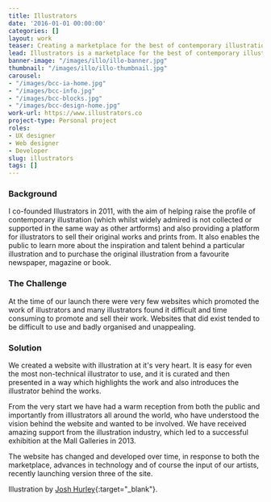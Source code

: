 ```yaml
---
title: Illustrators
date: '2016-01-01 00:00:00'
categories: []
layout: work
teaser: Creating a marketplace for the best of contemporary illustration
lead: Illustrators is a marketplace for the best of contemporary illustration.
banner-image: "/images/illo/illo-banner.jpg"
thumbnail: "/images/illo/illo-thumbnail.jpg"
carousel:
- "/images/bcc-ia-home.jpg"
- "/images/bcc-info.jpg"
- "/images/bcc-blocks.jpg"
- "/images/bcc-design-home.jpg"
work-url: https://www.illustrators.co
project-type: Personal project
roles:
- UX designer
- Web designer
- Developer
slug: illustrators
tags: []
---
```

### Background

I co-founded Illustrators in 2011, with the aim of helping raise the profile of contemporary illustration (which whilst widely admired is not collected or supported in the same way as other artforms) and also providing a platform for illustrators to sell their original works and prints from. It also enables the public to learn more about the inspiration and talent behind a particular illustration and to purchase the original illustration from a favourite newspaper, magazine or book.

### The Challenge

At the time of our launch there were very few websites which promoted the work of illustrators and many illustrators found it difficult and time consuming to promote and sell their work. Websites that did exist tended to be difficult to use and badly organised and unappealing.

### Solution

We created a website with illustration at it's very heart. It is easy for even the most non-technical illustrator to use, and it is curated and then presented in a way which highlights the work and also introduces the illustrator behind the works.

From the very start we have had a warm reception from both the public and importantly from illlustrators all around the world, who have understood the vision behind the website and wanted to be involved. We have received amazing support from the illustration industry, which led to a successful exhibition at the Mall Galleries in 2013.

The website has changed and developed over time, in response to both the marketplace, advances in technology and of course the input of our artists, recently launching version three of the site.

Illustration by [Josh Hurley](https://www.illustrators.co/artwork/totem-red){:target="_blank"}.
